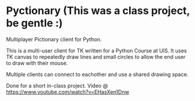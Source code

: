 # Pyctionary (This was a class project, be gentle :)
Multiplayer Pictionary client for Python.

This is a multi-user client for TK written for a Python Course at UIS. It uses TK canvas to repeatedly draw lines and small circles to allow the end user to draw with their mouse.

Multiple clients can connect to eachother and use a shared drawing space.

Done for a short in-class project. Video @ https://www.youtube.com/watch?v=EHasXen1Dnw
